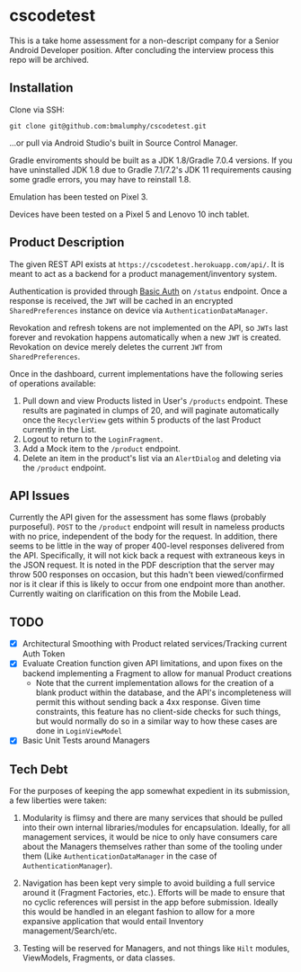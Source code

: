 # cscodetest

This is a take home assessment for a non-descript company for a Senior Android Developer position. After concluding the interview process this repo will be archived.

## Installation

Clone via SSH:

`git clone git@github.com:bmalumphy/cscodetest.git`

...or pull via Android Studio's built in Source Control Manager.

Gradle enviroments should be built as a JDK 1.8/Gradle 7.0.4 versions. If you have uninstalled JDK 1.8 due to Gradle 7.1/7.2's JDK 11 requirements causing some gradle errors,
you may have to reinstall 1.8.

Emulation has been tested on Pixel 3.

Devices have been tested on a Pixel 5 and Lenovo 10 inch tablet.

## Product Description

The given REST API exists at `https://cscodetest.herokuapp.com/api/`. It is meant to act as a backend for a product management/inventory system.

Authentication is provided through [Basic Auth](https://en.wikipedia.org/wiki/Basic_access_authentication) on `/status` endpoint. Once a response is received, the `JWT` will be
cached in an encrypted `SharedPreferences` instance on device via `AuthenticationDataManager`.

Revokation and refresh tokens are not implemented on the API, so `JWTs` last forever and revokation happens automatically when a new `JWT` is created. Revokation on device 
merely deletes the current `JWT` from `SharedPreferences`.

Once in the dashboard, current implementations have the following series of operations available:

1. Pull down and view Products listed in User's `/products` endpoint. These results are paginated in clumps of 20, and will paginate automatically once the `RecyclerView` gets within 5 products of the last Product currently in the List.
2. Logout to return to the `LoginFragment`.
3. Add a Mock item to the `/product` endpoint.
4. Delete an item in the product's list via an `AlertDialog` and deleting via the `/product` endpoint.

## API Issues

Currently the API given for the assessment has some flaws (probably purposeful). `POST` to the `/product` endpoint will result in nameless products with no price, independent
of the body for the request. In addition, there seems to be little in the way of proper 400-level responses delivered from the API. Specifically, it will not kick back a request with extraneous 
keys in the JSON request. It is noted in the PDF description that the server may throw 500 responses on occasion, but this hadn't been viewed/confirmed nor is it clear if this is likely to occur 
from one endpoint more than another. Currently waiting on clarification on this from the Mobile Lead.

## TODO

- [x] Architectural Smoothing with Product related services/Tracking current Auth Token
- [x] Evaluate Creation function given API limitations, and upon fixes on the backend implementing a Fragment to allow for manual Product creations
  - Note that the current implementation allows for the creation of a blank product within the database, and the API's incompleteness will permit this without sending back a 4xx response. Given time constraints, this feature has no client-side checks for such things, but would normally do so in a similar way to how these cases are done in `LoginViewModel`
- [x] Basic Unit Tests around Managers

## Tech Debt

For the purposes of keeping the app somewhat expedient in its submission, a few liberties were taken:

1. Modularity is flimsy and there are many services that should be pulled into their own internal libraries/modules for encapsulation. Ideally, for all management services, it would be
nice to only have consumers care about the Managers themselves rather than some of the tooling under them (Like `AuthenticationDataManager` in the case of `AuthenticationManager`).

2. Navigation has been kept very simple to avoid building a full service around it (Fragment Factories, etc.). Efforts will be made to ensure that no cyclic references will persist in the app
before submission. Ideally this would be handled in an elegant fashion to allow for a more expansive application that would entail Inventory management/Search/etc.

3. Testing will be reserved for Managers, and not things like `Hilt` modules, ViewModels, Fragments, or data classes.

